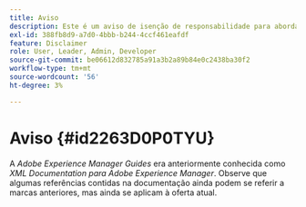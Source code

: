 ```yaml
---
title: Aviso
description: Este é um aviso de isenção de responsabilidade para abordar a alteração do nome do produto do XML Documentation para Adobe Experience Manager para AEM Guides
exl-id: 388fb8d9-a7d0-4bbb-b244-4ccf461eafdf
feature: Disclaimer
role: User, Leader, Admin, Developer
source-git-commit: be06612d832785a91a3b2a89b84e0c2438ba30f2
workflow-type: tm+mt
source-wordcount: '56'
ht-degree: 3%

---
```


# Aviso {#id2263D0P0TYU}

A *Adobe Experience Manager Guides* era anteriormente conhecida como *XML Documentation para Adobe Experience Manager*. Observe que algumas referências contidas na documentação ainda podem se referir a marcas anteriores, mas ainda se aplicam à oferta atual.
